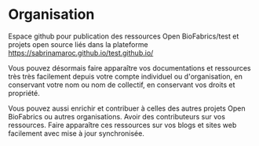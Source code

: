 # Organisation

Espace github pour publication des ressources Open BioFabrics/test et projets open source liés dans la plateforme https://sabrinamaroc.github.io/test.github.io/

Vous pouvez désormais faire apparaître vos documentations et ressources très très facilement depuis votre compte individuel ou d'organisation, en conservant votre nom ou nom de collectif, en conservant vos droits et propriété.

Vous pouvez aussi enrichir et contribuer à celles des autres projets Open BioFabrics ou autres organisations. Avoir des contributeurs sur vos ressources. Faire apparaître ces ressources sur vos blogs et sites web facilement avec mise à jour synchronisée.
